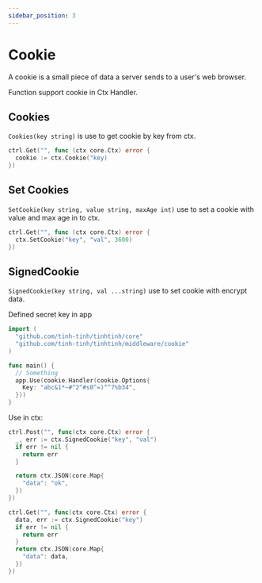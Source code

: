 ```yaml
---
sidebar_position: 3
---
```


# Cookie

A cookie is a small piece of data a server sends to a user's web browser. 

Function support cookie in Ctx Handler.


## Cookies

`Cookies(key string)` is use to get cookie by key from ctx.

```go
ctrl.Get("", func (ctx core.Ctx) error {
  cookie := ctx.Cookie("key)
})
```

## Set Cookies

`SetCookie(key string, value string, maxAge int)` use to set a cookie with value and max age in to ctx.

```go
ctrl.Get("", func (ctx core.Ctx) error {
  ctx.SetCookie("key", "val", 3600)
})
```

## SignedCookie

`SignedCookie(key string, val ...string)` use to set cookie with encrypt data. 

Defined secret key in app

```go
import (
  "github.com/tinh-tinh/tinhtinh/core"
  "github.com/tinh-tinh/tinhtinh/middleware/cookie"
)

func main() {
  // Something
  app.Use(cookie.Handler(cookie.Options{
    Key: "abc&1*~#^2^#s0^=)^^7%b34",
  }))
}
```

Use in ctx:

```go
ctrl.Post("", func(ctx core.Ctx) error {
  _, err := ctx.SignedCookie("key", "val")
  if err != nil {
    return err
  }

  return ctx.JSON(core.Map{
    "data": "ok",
  })
})

ctrl.Get("", func(ctx core.Ctx) error {
  data, err := ctx.SignedCookie("key")
  if err != nil {
    return err
  }
  return ctx.JSON(core.Map{
    "data": data,
  })
})
```

